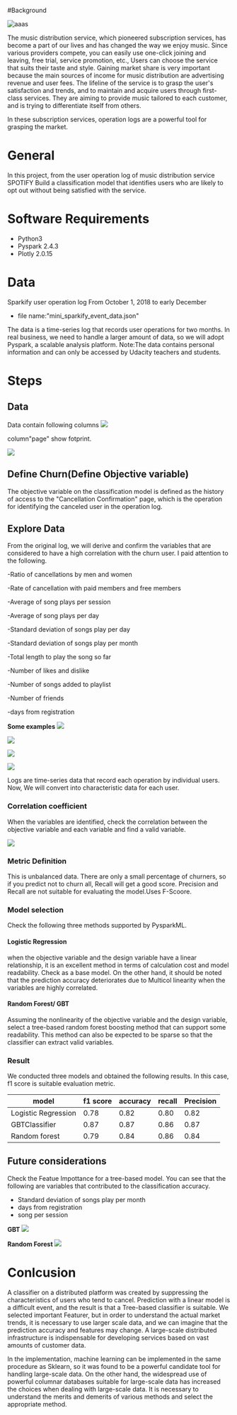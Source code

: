 
#Background

![aaas](2020-09-05-20-20-07.png)

The music distribution service, which pioneered subscription services, has become a part of our lives and has changed the way we enjoy music.
Since various providers compete, you can easily use one-click joining and leaving, free trial, service promotion, etc.,
Users can choose the service that suits their taste and style.
Gaining market share is very important because the main sources of income for music distribution are advertising revenue and user fees. 
The lifeline of the service is to grasp the user's satisfaction and trends, and to maintain and acquire users through first-class services.
They are aiming to provide music tailored to each customer, and is trying to differentiate itself from others.

In these subscription services, operation logs are a powerful tool for grasping the market.


# General

In this project, from the user operation log of music distribution service SPOTIFY
Build a classification model that identifies users who are likely to opt out without being satisfied with the service.


# Software Requirements
- Python3
- Pyspark 2.4.3
- Plotly 2.0.15

# Data
Sparkify user operation log From October 1, 2018 to early December
- file name:"mini_sparkify_event_data.json"  

The data is a time-series log that records user operations for two months.
In real business, we need to handle a larger amount of data, so we will adopt Pyspark, a scalable analysis platform.
Note:The data contains personal information and can only be accessed by Udacity teachers and students.


# Steps
## Data

Data contain following columns
![](2020-09-05-20-28-37.png)


column"page" show fotprint.

![](2020-09-05-20-31-31.png)

## Define Churn(Define Objective variable)

The objective variable on the classification model is defined as the history of access 
to the "Cancellation Confirmation" page, which is the operation for identifying the canceled user in the operation log.

## Explore Data    

From the original log, we will derive and confirm the variables that are considered to have a high correlation with the churn user.
I paid attention to the following.

-Ratio of cancellations by men and women

-Rate of cancellation with paid members and free members

-Average of song plays per session

-Average of song plays per day

-Standard deviation of songs play per day

-Standard deviation of songs play per month

-Total length to play the song so far

-Number of likes and dislike

-Number of songs added to playlist

-Number of friends

-days from registration


**Some examples**
![](2020-09-05-20-54-37.png)

![](2020-09-05-20-55-52.png)

![](2020-09-05-20-56-37.png)

![](2020-09-05-20-59-16.png)



Logs are time-series data that record each operation by individual users. 
Now, We will convert into characteristic data for each user.


### Correlation coefficient
When the variables are identified, check the correlation between the objective variable and each variable and find a valid variable.

![](2020-09-05-20-01-32.png)

### Metric Definition
This is unbalanced data.
There are only a small percentage of churners, so if you predict not to churn all, Recall will get a good score.
Precision and Recall are not suitable for evaluating the model.Uses F-Scoore.

### Model selection
Check the following three methods supported by PysparkML.


#### Logistic Regression
when the objective variable and the design variable have a linear relationship, it is an excellent method in terms of calculation cost and model readability. Check as a base model.
On the other hand, it should be noted that the prediction accuracy deteriorates due to Multicol linearity when the variables are highly correlated.

#### Random Forest/ GBT
Assuming the nonlinearity of the objective variable and the design variable, select a tree-based random forest boosting method that can support some readability.
This method can also be expected to be sparse so that the classifier can extract valid variables.




### Result

We conducted three models and obtained the following results. In this case, f1 score is suitable evaluation metric.

|model               | f1 score | accuracy | recall  | Precision |
|--------------------|----------|----------|---------|-----------|
|Logistic Regression | 0.78     | 0.82     | 0.80    | 0.82      |
|GBTClassifier       | 0.87     | 0.87     | 0.86    | 0.87      |
|Random forest       | 0.79     | 0.84     | 0.86    | 0.84      |


## Future considerations

Check the Featue Impottance for a tree-based model.
You can see that the following are variables that contributed to the classification accuracy.

- Standard deviation of songs play per month
- days from registration
- song per session


**GBT**
![](2020-09-05-20-03-49.png)

**Random Forest**
![](2020-09-05-20-08-17.png)




# Conlcusion

A classifier on a distributed platform was created by suppressing the characteristics of users who tend to cancel. Prediction with a linear model is a difficult event, and the result is that a Tree-based classifier is suitable.
We selected important Featurer, but in order to understand the actual market trends, it is necessary to use larger scale data, and we can imagine that the prediction accuracy and features may change. A large-scale distributed infrastructure is indispensable for developing services based on vast amounts of customer data.


In the implementation, machine learning can be implemented in the same procedure as Sklearn, so it was found to be a powerful candidate tool for handling large-scale data.
On the other hand, the widespread use of powerful columnar databases suitable for large-scale data has increased the choices when dealing with large-scale data. It is necessary to understand the merits and demerits of various methods and select the appropriate method.
